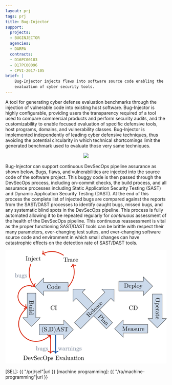 ```yaml
---
layout: prj
tags: prj
title: Bug-Injector
support:
  projects:
  - BUGINJECTOR
  agencies:
  - DARPA
  contracts:
  - D16PC00103
  - D17PC00096
  - CPVI-2017-105
brief: |
    Bug-Injector injects flaws into software source code enabling the
    evaluation of cyber security tools.
---
```


A tool for generating cyber defense evaluation benchmarks through the
injection of vulnerable code into existing host software.
Bug-Injector is highly configurable, providing users the transparency
required of a tool used to compare commercial products and perform
security audits, and the customizability to enable focused evaluation
of specific defensive tools, host programs, domains, and vulnerability
classes.  Bug-Injector is implemented independently of leading cyber
defensive techniques, thus avoiding the potential circularity in which
technical shortcomings limit the generated benchmark used to evaluate
those very same techniques.

<center>
    <img src="{{ "/img/bi-pipeline.svg"|url }}" class="w3-padding w3-light-grey w3-round gt-smaller-on-small">
</center>

Bug-Injector can support continuous DevSecOps pipeline assurance as
shown below.  Bugs, flaws, and vulnerabilities are injected into the
source code of the software project.  This buggy code is then passed
through the DevSecOps process, including on-commit checks, the build
process, and all assurance processes including Static Application
Security Testing (SAST) and Dynamic Application Security Testing
(DAST).  At the end of this process the complete list of injected bugs
are compared against the reports from the SAST/DAST processes to
identify caught bugs, missed bugs, and any systematic blind spots in
the DevSecOps pipeline.  This process is fully automated allowing it
to be repeated regularly for *continuous* assessment of the health of
the DevSecOps pipeline. This continuous reassessment is vital as the
proper functioning SAST/DAST tools can be brittle with respect their
many parameters, ever-changing test suites, and ever-changing software
source code and environment in which small changes can have
catastrophic effects on the detection rate of SAST/DAST tools.

<center>
    <img src="/img/bi-ci-cd.svg" class="w3-padding w3-light-grey w3-round gt-smaller-on-small">
</center>

[SEL]: {{ "/prj/sel"|url }}
[machine programming]: {{ "/ra/machine-programming"|url }}
